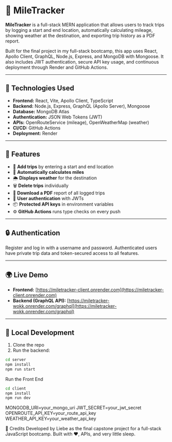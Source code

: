 # 🚗 MileTracker

**MileTracker** is a full-stack MERN application that allows users to track trips by logging a start and end location, automatically calculating mileage, showing weather at the destination, and exporting trip history as a PDF report.

Built for the final project in my full-stack bootcamp, this app uses React, Apollo Client, GraphQL, Node.js, Express, and MongoDB with Mongoose. It also includes JWT authentication, secure API key usage, and continuous deployment through Render and GitHub Actions.

---

## 🔧 Technologies Used

- **Frontend:** React, Vite, Apollo Client, TypeScript
- **Backend:** Node.js, Express, GraphQL (Apollo Server), Mongoose
- **Database:** MongoDB Atlas
- **Authentication:** JSON Web Tokens (JWT)
- **APIs:** OpenRouteService (mileage), OpenWeatherMap (weather)
- **CI/CD:** GitHub Actions
- **Deployment:** Render

---

## 🚀 Features

- 🧭 **Add trips** by entering a start and end location
- 📏 **Automatically calculates miles**
- 🌦️ **Displays weather** for the destination
- 🗑 **Delete trips** individually
- 📄 **Download a PDF** report of all logged trips
- 🔐 **User authentication** with JWTs
- 📦 **Protected API keys** in environment variables
- ⚙️ **GitHub Actions** runs type checks on every push

---

## 🔒 Authentication

Register and log in with a username and password. Authenticated users have private trip data and token-secured access to all features.

---

## 🌍 Live Demo

- **Frontend:** [https://miletracker-client.onrender.com](https://miletracker-client.onrender.com)
- **Backend (GraphQL API):** [https://miletracker-wokk.onrender.com/graphql](https://miletracker-wokk.onrender.com/graphql)

---

## 🧪 Local Development

1. Clone the repo
2. Run the backend:

```bash
cd server
npm install
npm run start
```
Run the Front End
```bash
cd client
npm install
npm run dev
```
MONGODB_URI=your_mongo_uri
JWT_SECRET=your_jwt_secret
OPENROUTE_API_KEY=your_route_api_key
WEATHER_API_KEY=your_weather_api_key

👏 Credits
Developed by Liebe as the final capstone project for a full-stack JavaScript bootcamp. Built with ❤️, APIs, and very little sleep.

